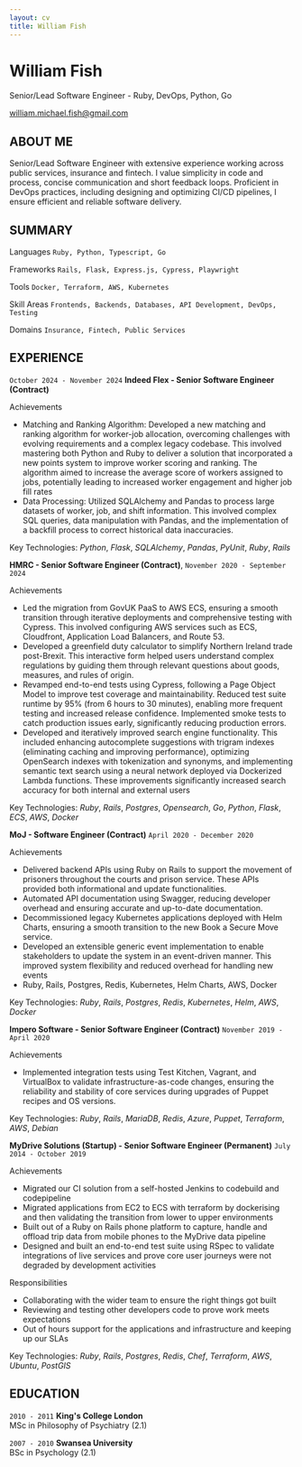 ```yaml
---
layout: cv
title: William Fish
---
```


# William Fish
Senior/Lead Software Engineer - Ruby, DevOps, Python, Go 

<div id="webaddress">
  <a href="mailto:william.michael.fish@gmail.com">william.michael.fish@gmail.com</a>
</div>

## ABOUT ME

Senior/Lead Software Engineer with extensive experience working across public services, insurance and fintech. I value simplicity in code and process, concise communication and short feedback loops. Proficient in DevOps practices, including designing and optimizing CI/CD pipelines, I ensure efficient and reliable software delivery.

## SUMMARY

Languages
`Ruby, Python, Typescript, Go`

Frameworks
`Rails, Flask, Express.js, Cypress, Playwright`

Tools
`Docker, Terraform, AWS, Kubernetes`

Skill Areas
`Frontends, Backends, Databases, API Development, DevOps, Testing`

Domains
`Insurance, Fintech, Public Services`

## EXPERIENCE

`October 2024 - November 2024`
**Indeed Flex - Senior Software Engineer (Contract)**

Achievements

- Matching and Ranking Algorithm: Developed a new matching and ranking algorithm for worker-job allocation, overcoming challenges with evolving requirements and a complex legacy codebase. This involved mastering both Python and Ruby to deliver a solution that incorporated a new points system to improve worker scoring and ranking. The algorithm aimed to increase the average score of workers assigned to jobs, potentially leading to increased worker engagement and higher job fill rates
- Data Processing: Utilized SQLAlchemy and Pandas to process large datasets of worker, job, and shift information. This involved complex SQL queries, data manipulation with Pandas, and the implementation of a backfill process to correct historical data inaccuracies.

<p>
  Key Technologies:
  <em>Python</em>,
  <em>Flask</em>,
  <em>SQLAlchemy</em>,
  <em>Pandas</em>,
  <em>PyUnit</em>,
  <em>Ruby</em>,
  <em>Rails</em>
</p>

**HMRC - Senior Software Engineer (Contract)**,
`November 2020 - September 2024`

Achievements

- Led the migration from GovUK PaaS to AWS ECS, ensuring a smooth transition through iterative deployments and comprehensive testing with Cypress. This involved configuring AWS services such as ECS, Cloudfront, Application Load Balancers, and Route 53.
- Developed a greenfield duty calculator to simplify Northern Ireland trade post-Brexit. This interactive form helped users understand complex regulations by guiding them through relevant questions about goods, measures, and rules of origin.
- Revamped end-to-end tests using Cypress, following a Page Object Model to improve test coverage and maintainability. Reduced test suite runtime by 95% (from 6 hours to 30 minutes), enabling more frequent testing and increased release confidence. Implemented smoke tests to catch production issues early, significantly reducing production errors.
- Developed and iteratively improved search engine functionality. This included enhancing autocomplete suggestions with trigram indexes (eliminating caching and improving performance), optimizing OpenSearch indexes with tokenization and synonyms, and implementing semantic text search using a neural network deployed via Dockerized Lambda functions. These improvements significantly increased search accuracy for both internal and external users

<p>
  Key Technologies:
  <em>Ruby</em>,
  <em>Rails</em>,
  <em>Postgres</em>,
  <em>Opensearch</em>,
  <em>Go</em>,
  <em>Python</em>,
  <em>Flask</em>,
  <em>ECS</em>,
  <em>AWS</em>,
  <em>Docker</em>
</p>

**MoJ - Software Engineer (Contract)**
`April 2020 - December 2020`  

Achievements

- Delivered backend APIs using Ruby on Rails to support the movement of prisoners throughout the courts and prison service. These APIs provided both informational and update functionalities.
- Automated API documentation using Swagger, reducing developer overhead and ensuring accurate and up-to-date documentation.
- Decommissioned legacy Kubernetes applications deployed with Helm Charts, ensuring a smooth transition to the new Book a Secure Move service.
- Developed an extensible generic event implementation to enable stakeholders to update the system in an event-driven manner. This improved system flexibility and reduced overhead for handling new events
- Ruby, Rails, Postgres, Redis, Kubernetes, Helm Charts, AWS, Docker

<p>
  Key Technologies:
  <em>Ruby</em>,
  <em>Rails</em>,
  <em>Postgres</em>,
  <em>Redis</em>,
  <em>Kubernetes</em>,
  <em>Helm</em>,
  <em>AWS</em>,
  <em>Docker</em>
</p>

**Impero Software - Senior Software Engineer (Contract)**
`November 2019 - April 2020`

Achievements

- Implemented integration tests using Test Kitchen, Vagrant, and VirtualBox to validate infrastructure-as-code changes, ensuring the reliability and stability of core services during upgrades of Puppet recipes and OS versions.
<p>
  Key Technologies:
  <em>Ruby</em>,
  <em>Rails</em>,
  <em>MariaDB</em>,
  <em>Redis</em>,
  <em>Azure</em>,
  <em>Puppet</em>,
  <em>Terraform</em>,
  <em>AWS</em>,
  <em>Debian</em>
</p>

**MyDrive Solutions (Startup) - Senior Software Engineer (Permanent)**
`July 2014 - October 2019`

Achievements

- Migrated our CI solution from a self-hosted Jenkins to codebuild and codepipeline
- Migrated applications from EC2 to ECS with terraform by dockerising and then validating the transition from lower to upper environments
- Built out of a Ruby on Rails phone platform to capture, handle and offload trip data from mobile phones to the MyDrive data pipeline
- Designed and built an end-to-end test suite using RSpec to validate integrations of live services and prove core user journeys were not degraded by development activities

Responsibilities

- Collaborating with the wider team to ensure the right things got built
- Reviewing and testing other developers code to prove work meets expectations
- Out of hours support for the applications and infrastructure and keeping up our SLAs

<p>
  Key Technologies:
  <em>Ruby</em>,
  <em>Rails</em>,
  <em>Postgres</em>,
  <em>Redis</em>,
  <em>Chef</em>,
  <em>Terraform</em>,
  <em>AWS</em>,
  <em>Ubuntu</em>,
  <em>PostGIS</em>
</p>

## EDUCATION

`2010 - 2011`
**King's College London**  
MSc in Philosophy of Psychiatry (2.1)

`2007 - 2010`
**Swansea University**  
BSc in Psychology (2.1)
